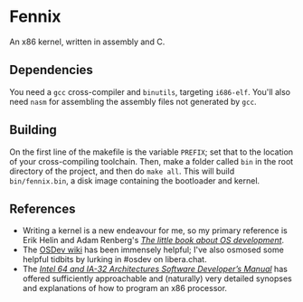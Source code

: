 # Fennix
An x86 kernel, written in assembly and C.

## Dependencies
You need a `gcc` cross-compiler and `binutils`, targeting `i686-elf`. You'll also need `nasm` for assembling the assembly files not generated by `gcc`.

## Building
On the first line of the makefile is the variable `PREFIX`; set that to the location of your cross-compiling toolchain. Then, make a folder called `bin` in the root directory of the project, and then do `make all`. This will build `bin/fennix.bin`, a disk image containing the bootloader and kernel.

## References
* Writing a kernel is a new endeavour for me, so my primary reference is Erik Helin and Adam Renberg's *[The little book about OS development](https://littleosbook.github.io/)*.
* The [OSDev wiki](https://wiki.osdev.org/) has been immensely helpful; I've also osmosed some helpful tidbits by lurking in #osdev on libera.chat.
* The *[Intel 64 and IA-32 Architectures Software Developer’s Manual](https://www.intel.com/content/www/us/en/developer/articles/technical/intel-sdm.html)* has offered sufficiently approachable and (naturally) very detailed synopses and explanations of how to program an x86 processor.
